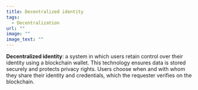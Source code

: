 ```yaml
---
title: Decentralized identity
tags:
  - Decentralization
url: ""
image: ""
image_text: ""
---
```


**Decentralized identity**: a system in which users retain control over their identity using a blockchain wallet. This technology ensures data is stored securely and protects privacy rights. Users choose when and with whom they share their identity and credentials, which the requester verifies on the blockchain.
